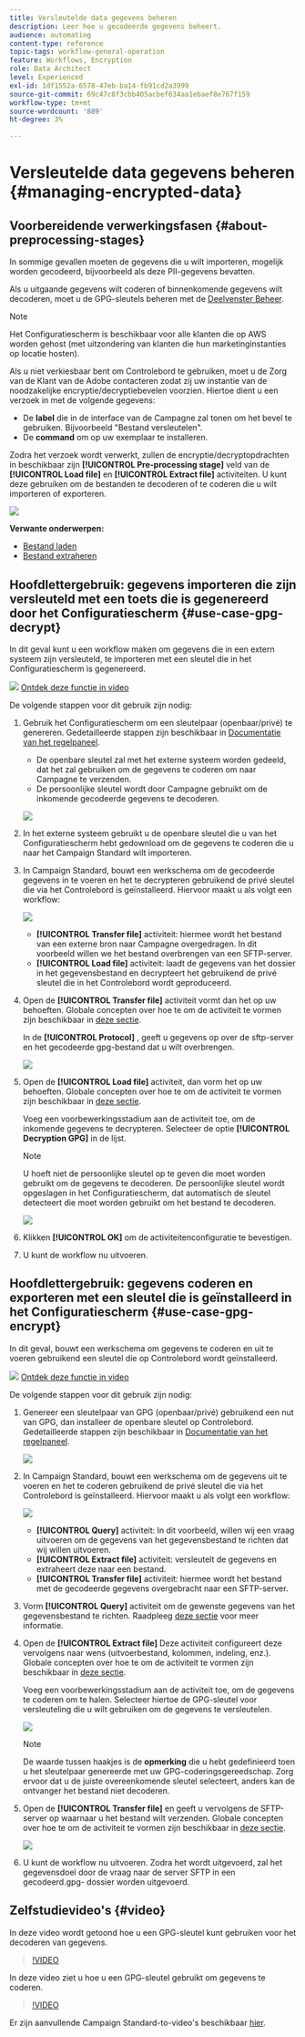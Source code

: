 ```yaml
---
title: Versleutelde data gegevens beheren
description: Leer hoe u gecodeerde gegevens beheert.
audience: automating
content-type: reference
topic-tags: workflow-general-operation
feature: Workflows, Encryption
role: Data Architect
level: Experienced
exl-id: 1df1552a-6578-47eb-ba14-fb91cd2a3999
source-git-commit: 69c47c8f3cbb405acbef634aa1ebaef8e767f159
workflow-type: tm+mt
source-wordcount: '889'
ht-degree: 3%

---
```


# Versleutelde data gegevens beheren {#managing-encrypted-data}

## Voorbereidende verwerkingsfasen {#about-preprocessing-stages}

In sommige gevallen moeten de gegevens die u wilt importeren, mogelijk worden gecodeerd, bijvoorbeeld als deze PII-gegevens bevatten.

Als u uitgaande gegevens wilt coderen of binnenkomende gegevens wilt decoderen, moet u de GPG-sleutels beheren met de [Deelvenster Beheer](https://experienceleague.adobe.com/docs/control-panel/using/instances-settings/gpg-keys-management.html?lang=nl).

>[!NOTE]
>
>Het Configuratiescherm is beschikbaar voor alle klanten die op AWS worden gehost (met uitzondering van klanten die hun marketinginstanties op locatie hosten).

Als u niet verkiesbaar bent om Controlebord te gebruiken, moet u de Zorg van de Klant van de Adobe contacteren zodat zij uw instantie van de noodzakelijke encryptie/decryptiebevelen voorzien. Hiertoe dient u een verzoek in met de volgende gegevens:

* De **label** die in de interface van de Campagne zal tonen om het bevel te gebruiken. Bijvoorbeeld &quot;Bestand versleutelen&quot;.
* De **command** om op uw exemplaar te installeren.

Zodra het verzoek wordt verwerkt, zullen de encryptie/decryptopdrachten in beschikbaar zijn **[!UICONTROL Pre-processing stage]** veld van de **[!UICONTROL Load file]** en **[!UICONTROL Extract file]** activiteiten. U kunt deze gebruiken om de bestanden te decoderen of te coderen die u wilt importeren of exporteren.

![](assets/preprocessing-encryption.png)

**Verwante onderwerpen:**

* [Bestand laden](../../automating/using/load-file.md)
* [Bestand extraheren](../../automating/using/extract-file.md)

## Hoofdlettergebruik: gegevens importeren die zijn versleuteld met een toets die is gegenereerd door het Configuratiescherm {#use-case-gpg-decrypt}

In dit geval kunt u een workflow maken om gegevens die in een extern systeem zijn versleuteld, te importeren met een sleutel die in het Configuratiescherm is gegenereerd.

![](assets/do-not-localize/how-to-video.png) [Ontdek deze functie in video](#video)

De volgende stappen voor dit gebruik zijn nodig:

1. Gebruik het Configuratiescherm om een sleutelpaar (openbaar/privé) te genereren. Gedetailleerde stappen zijn beschikbaar in [Documentatie van het regelpaneel](https://experienceleague.adobe.com/docs/control-panel/using/instances-settings/gpg-keys-management.html?lang=nl-NL#decrypting-data).

   * De openbare sleutel zal met het externe systeem worden gedeeld, dat het zal gebruiken om de gegevens te coderen om naar Campagne te verzenden.
   * De persoonlijke sleutel wordt door Campagne gebruikt om de inkomende gecodeerde gegevens te decoderen.

   ![](assets/gpg_generate.png)

1. In het externe systeem gebruikt u de openbare sleutel die u van het Configuratiescherm hebt gedownload om de gegevens te coderen die u naar het Campaign Standard wilt importeren.

1. In Campaign Standard, bouwt een werkschema om de gecodeerde gegevens in te voeren en het te decrypteren gebruikend de privé sleutel die via het Controlebord is geïnstalleerd. Hiervoor maakt u als volgt een workflow:

   ![](assets/gpg_workflow.png)

   * **[!UICONTROL Transfer file]** activiteit: hiermee wordt het bestand van een externe bron naar Campagne overgedragen. In dit voorbeeld willen we het bestand overbrengen van een SFTP-server.
   * **[!UICONTROL Load file]** activiteit: laadt de gegevens van het dossier in het gegevensbestand en decrypteert het gebruikend de privé sleutel die in het Controlebord wordt geproduceerd.

1. Open de **[!UICONTROL Transfer file]** activiteit vormt dan het op uw behoeften. Globale concepten over hoe te om de activiteit te vormen zijn beschikbaar in [deze sectie](../../automating/using/load-file.md).

   In de **[!UICONTROL Protocol]** , geeft u gegevens op over de sftp-server en het gecodeerde gpg-bestand dat u wilt overbrengen.

   ![](assets/gpg_transfer.png)

1. Open de **[!UICONTROL Load file]** activiteit, dan vorm het op uw behoeften. Globale concepten over hoe te om de activiteit te vormen zijn beschikbaar in [deze sectie](../../automating/using/load-file.md).

   Voeg een voorbewerkingsstadium aan de activiteit toe, om de inkomende gegevens te decrypteren. Selecteer de optie **[!UICONTROL Decryption GPG]** in de lijst.

   >[!NOTE]
   >
   >U hoeft niet de persoonlijke sleutel op te geven die moet worden gebruikt om de gegevens te decoderen. De persoonlijke sleutel wordt opgeslagen in het Configuratiescherm, dat automatisch de sleutel detecteert die moet worden gebruikt om het bestand te decoderen.

   ![](assets/gpg_load.png)

1. Klikken **[!UICONTROL OK]** om de activiteitenconfiguratie te bevestigen.

1. U kunt de workflow nu uitvoeren.

## Hoofdlettergebruik: gegevens coderen en exporteren met een sleutel die is geïnstalleerd in het Configuratiescherm {#use-case-gpg-encrypt}

In dit geval, bouwt een werkschema om gegevens te coderen en uit te voeren gebruikend een sleutel die op Controlebord wordt geïnstalleerd.

![](assets/do-not-localize/how-to-video.png) [Ontdek deze functie in video](#video)

De volgende stappen voor dit gebruik zijn nodig:

1. Genereer een sleutelpaar van GPG (openbaar/privé) gebruikend een nut van GPG, dan installeer de openbare sleutel op Controlebord. Gedetailleerde stappen zijn beschikbaar in [Documentatie van het regelpaneel](https://experienceleague.adobe.com/docs/control-panel/using/instances-settings/gpg-keys-management.html?lang=nl-NL#encrypting-data).

   ![](assets/gpg_install.png)

1. In Campaign Standard, bouwt een werkschema om de gegevens uit te voeren en het te coderen gebruikend de privé sleutel die via het Controlebord is geïnstalleerd. Hiervoor maakt u als volgt een workflow:

   ![](assets/gpg-workflow-export.png)

   * **[!UICONTROL Query]** activiteit: In dit voorbeeld, willen wij een vraag uitvoeren om de gegevens van het gegevensbestand te richten dat wij willen uitvoeren.
   * **[!UICONTROL Extract file]** activiteit: versleutelt de gegevens en extraheert deze naar een bestand.
   * **[!UICONTROL Transfer file]** activiteit: hiermee wordt het bestand met de gecodeerde gegevens overgebracht naar een SFTP-server.

1. Vorm **[!UICONTROL Query]** activiteit om de gewenste gegevens van het gegevensbestand te richten. Raadpleeg [deze sectie](../../automating/using/query.md) voor meer informatie.

1. Open de **[!UICONTROL Extract file]** Deze activiteit configureert deze vervolgens naar wens (uitvoerbestand, kolommen, indeling, enz.). Globale concepten over hoe te om de activiteit te vormen zijn beschikbaar in [deze sectie](../../automating/using/extract-file.md).

   Voeg een voorbewerkingsstadium aan de activiteit toe, om de gegevens te coderen om te halen. Selecteer hiertoe de GPG-sleutel voor versleuteling die u wilt gebruiken om de gegevens te versleutelen.

   ![](assets/gpg-extract-stage.png)

   >[!NOTE]
   >
   >De waarde tussen haakjes is de **opmerking** die u hebt gedefinieerd toen u het sleutelpaar genereerde met uw GPG-coderingsgereedschap. Zorg ervoor dat u de juiste overeenkomende sleutel selecteert, anders kan de ontvanger het bestand niet decoderen.

1. Open de **[!UICONTROL Transfer file]** en geeft u vervolgens de SFTP-server op waarnaar u het bestand wilt verzenden. Globale concepten over hoe te om de activiteit te vormen zijn beschikbaar in [deze sectie](../../automating/using/transfer-file.md).

   ![](assets/gpg-transfer-encrypt.png)

1. U kunt de workflow nu uitvoeren. Zodra het wordt uitgevoerd, zal het gegevensdoel door de vraag naar de server SFTP in een gecodeerd.gpg- dossier worden uitgevoerd.

## Zelfstudievideo&#39;s {#video}

In deze video wordt getoond hoe u een GPG-sleutel kunt gebruiken voor het decoderen van gegevens.

>[!VIDEO](https://video.tv.adobe.com/v/35753?quality=12)

In deze video ziet u hoe u een GPG-sleutel gebruikt om gegevens te coderen.

>[!VIDEO](https://video.tv.adobe.com/v/36380?quality=12)

Er zijn aanvullende Campaign Standard-to-video&#39;s beschikbaar [hier](https://experienceleague.adobe.com/docs/campaign-standard-learn/tutorials/overview.html?lang=nl).
